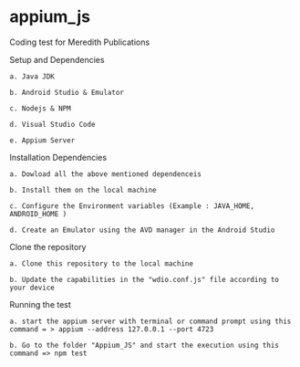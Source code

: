 # appium_js
Coding test for Meredith Publications

Setup and Dependencies

    a. Java JDK

    b. Android Studio & Emulator

    c. Nodejs & NPM

    d. Visual Studio Code

    e. Appium Server

Installation Dependencies

    a. Dowload all the above mentioned dependenceis

    b. Install them on the local machine

    c. Configure the Environment variables (Example : JAVA_HOME, ANDROID_HOME )

    d. Create an Emulator using the AVD manager in the Android Studio

Clone the repository

    a. Clone this repository to the local machine

    b. Update the capabilities in the "wdio.conf.js" file according to your device

Running the test

    a. start the appium server with terminal or command prompt using this command = > appium --address 127.0.0.1 --port 4723

    b. Go to the folder "Appium_JS" and start the execution using this command => npm test
